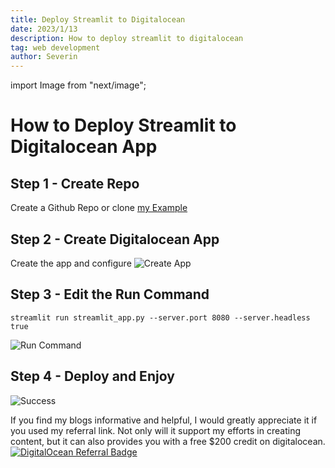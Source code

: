 ```yaml
---
title: Deploy Streamlit to Digitalocean
date: 2023/1/13
description: How to deploy streamlit to digitalocean
tag: web development
author: Severin
---
```


import Image from "next/image";

# How to Deploy Streamlit to Digitalocean App

## Step 1 - Create Repo

Create a Github Repo or clone [my Example](https://github.com/swisscenturion/do_streamlit)

## Step 2 - Create Digitalocean App

Create the app and configure
<Image
  src="https://s3.severin.io/blog/images/posts/1_1_create_app.webp"
  alt="Create App"
  width={900}
  height={600}
  priority
  className="next-image"
/>

## Step 3 - Edit the Run Command

```
streamlit run streamlit_app.py --server.port 8080 --server.headless true
```

<Image
  src="https://s3.severin.io/blog/images/posts/1_2_run_command.webp"
  alt="Run Command"
  width={900}
  height={600}
  priority
  className="next-image"
/>

## Step 4 - Deploy and Enjoy

<Image
  src="https://s3.severin.io/blog/images/posts/1_3_success.webp"
  alt="Success"
  width={900}
  height={600}
  priority
  className="next-image"
/>

If you find my blogs informative and helpful, I would greatly appreciate it if you used my referral link. Not only will it support my efforts in creating content, but it can also provides you with a free $200 credit on digitalocean.
[![DigitalOcean Referral Badge](https://web-platforms.sfo2.digitaloceanspaces.com/WWW/Badge%202.svg)](https://www.digitalocean.com/?refcode=5cd6ce01ae65&utm_campaign=Referral_Invite&utm_medium=Referral_Program&utm_source=badge)
